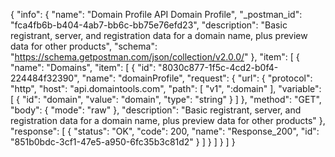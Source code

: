 {
  "info": {
    "name": "Domain Profile API Domain Profile",
    "_postman_id": "fca4fb6b-b404-4ab7-bb6c-bb75e76efd23",
    "description": "Basic registrant, server, and registration data for a domain name, plus preview data for other products",
    "schema": "https://schema.getpostman.com/json/collection/v2.0.0/"
  },
  "item": [
    {
      "name": "Domains",
      "item": [
        {
          "id": "8030c877-1f5c-4cd2-b0f4-224484f32390",
          "name": "domainProfile",
          "request": {
            "url": {
              "protocol": "http",
              "host": "api.domaintools.com",
              "path": [
                "v1",
                ":domain"
              ],
              "variable": [
                {
                  "id": "domain",
                  "value": "domain",
                  "type": "string"
                }
              ]
            },
            "method": "GET",
            "body": {
              "mode": "raw"
            },
            "description": "Basic registrant, server, and registration data for a domain name, plus preview data for other products"
          },
          "response": [
            {
              "status": "OK",
              "code": 200,
              "name": "Response_200",
              "id": "851b0bdc-3cf1-47e5-a950-6fc35b3c81d2"
            }
          ]
        }
      ]
    }
  ]
}